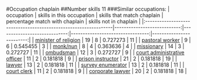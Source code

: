 #Occupation chaplain
##Number skills 11
###Similar occupations:
| occupation                                                      |   skills in this occupation |   skills that match chaplain |   percentage match with chaplain |   skills not in chaplain |
|:----------------------------------------------------------------|----------------------------:|-----------------------------:|---------------------------------:|-------------------------:|
| [minister of religion](minister_of_religion.md)                 |                          19 |                            8 |                         0.727273 |                       11 |
| [pastoral worker](pastoral_worker.md)                           |                           9 |                            6 |                         0.545455 |                        3 |
| [monk/nun](monk-nun.md)                                         |                           8 |                            4 |                         0.363636 |                        4 |
| [missionary](missionary.md)                                     |                          14 |                            3 |                         0.272727 |                       11 |
| [ombudsman](ombudsman.md)                                       |                          12 |                            3 |                         0.272727 |                        9 |
| [court administrative officer](court_administrative_officer.md) |                          11 |                            2 |                         0.181818 |                        9 |
| [prison instructor](prison_instructor.md)                       |                          21 |                            2 |                         0.181818 |                       19 |
| [lawyer](lawyer.md)                                             |                          13 |                            2 |                         0.181818 |                       11 |
| [survey enumerator](survey_enumerator.md)                       |                          13 |                            2 |                         0.181818 |                       11 |
| [court clerk](court_clerk.md)                                   |                          11 |                            2 |                         0.181818 |                        9 |
| [corporate lawyer](corporate_lawyer.md)                         |                          20 |                            2 |                         0.181818 |                       18 |
